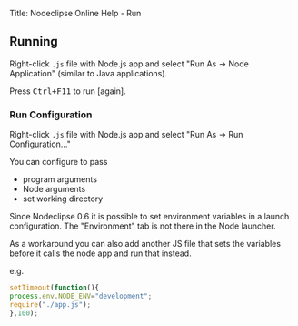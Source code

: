 Title:  Nodeclipse Online Help - Run  


## Running

Right-click `.js` file with Node.js app and select "Run As -> Node Application" (similar to Java applications).

Press <kbd>Ctrl+F11</kbd> to run [again].

### Run Configuration

Right-click `.js` file with Node.js app and select "Run As -> Run Configuration..."

You can configure to pass

- program arguments
- Node arguments
- set working directory

Since Nodeclipse 0.6 it is possible to set environment variables in a launch configuration. The "Environment" tab is not there in the Node launcher.

As a workaround you can also add another JS file that sets the variables before it calls the node app and run that instead.

e.g.

```javascript
setTimeout(function(){
process.env.NODE_ENV="development";
require("./app.js");
},100);
```